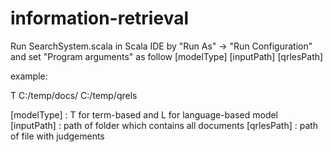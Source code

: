 information-retrieval
=====================

Run SearchSystem.scala in Scala IDE by "Run As" -> "Run Configuration" 
and set "Program arguments"  as follow [modelType] [inputPath] [qrlesPath]

example:

T C:/temp/docs/ C:/temp/qrels

[modelType] : T for term-based and L for language-based model
[inputPath] : path of folder which contains all documents
[qrlesPath] : path of file with judgements










